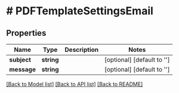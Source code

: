 # # PDFTemplateSettingsEmail

## Properties

Name | Type | Description | Notes
------------ | ------------- | ------------- | -------------
**subject** | **string** |  | [optional] [default to '']
**message** | **string** |  | [optional] [default to '']

[[Back to Model list]](../../README.md#models) [[Back to API list]](../../README.md#endpoints) [[Back to README]](../../README.md)
